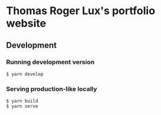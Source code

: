 # Thomas Roger Lux's portfolio website

## Development

### Running development version

```shell
$ yarn develop
```

### Serving production-like locally

```shell
$ yarn build
$ yarn serve
```
